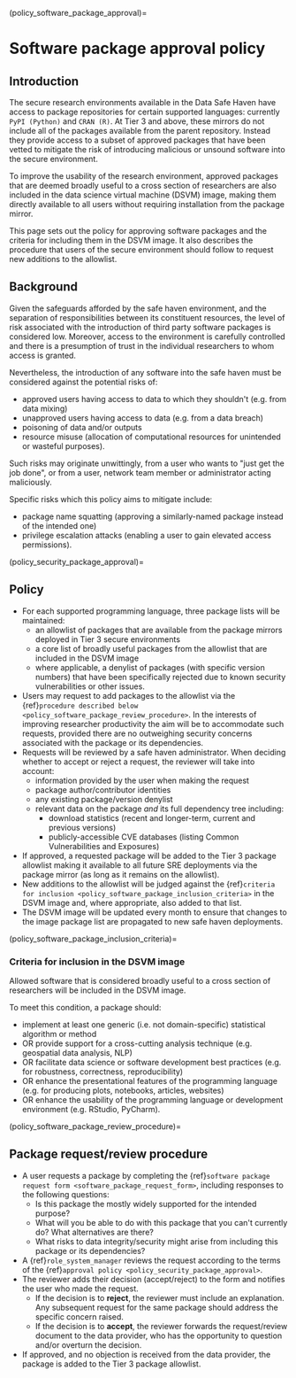 (policy_software_package_approval)=
# Software package approval policy

## Introduction

The secure research environments available in the Data Safe Haven have access to package repositories for certain supported languages: currently `PyPI (Python)` and `CRAN (R)`.
At Tier 3 and above, these mirrors do not include all of the packages available from the parent repository.
Instead they provide access to a subset of approved packages that have been vetted to mitigate the risk of introducing malicious or unsound software into the secure environment.

To improve the usability of the research environment, approved packages that are deemed broadly useful to a cross section of researchers are also included in the data science virtual machine (DSVM) image, making them directly available to all users without requiring installation from the package mirror.

This page sets out the policy for approving software packages and the criteria for including them in the DSVM image.
It also describes the procedure that users of the secure environment should follow to request new additions to the allowlist.

## Background

Given the safeguards afforded by the safe haven environment, and the separation of responsibilities between its constituent resources, the level of risk associated with the introduction of third party software packages is considered low.
Moreover, access to the environment is carefully controlled and there is a presumption of trust in the individual researchers to whom access is granted.

Nevertheless, the introduction of any software into the safe haven must be considered against the potential risks of:

- approved users having access to data to which they shouldn't (e.g. from data mixing)
- unapproved users having access to data (e.g. from a data breach)
- poisoning of data and/or outputs
- resource misuse (allocation of computational resources for unintended or wasteful purposes).

Such risks may originate unwittingly, from a user who wants to "just get the job done", or from a user, network team member or administrator acting maliciously.

Specific risks which this policy aims to mitigate include:

- package name squatting (approving a similarly-named package instead of the intended one)
- privilege escalation attacks (enabling a user to gain elevated access permissions).

(policy_security_package_approval)=

## Policy

- For each supported programming language, three package lists will be maintained:
  - an allowlist of packages that are available from the package mirrors deployed in Tier 3 secure environments
  - a core list of broadly useful packages from the allowlist that are included in the DSVM image
  - where applicable, a denylist of packages (with specific version numbers) that have been specifically rejected due to known security vulnerabilities or other issues.
- Users may request to add packages to the allowlist via the {ref}`procedure described below <policy_software_package_review_procedure>`.
  In the interests of improving researcher productivity the aim will be to accommodate such requests, provided there are no outweighing security concerns associated with the package or its dependencies.
- Requests will be reviewed by a safe haven administrator.
  When deciding whether to accept or reject a request, the reviewer will take into account:
  - information provided by the user when making the request
  - package author/contributor identities
  - any existing package/version denylist
  - relevant data on the package _and_ its full dependency tree including:
    - download statistics (recent and longer-term, current and previous versions)
    - publicly-accessible CVE databases (listing Common Vulnerabilities and Exposures)
- If approved, a requested package will be added to the Tier 3 package allowlist making it available to all future SRE deployments via the package mirror (as long as it remains on the allowlist).
- New additions to the allowlist will be judged against the {ref}`criteria for inclusion <policy_software_package_inclusion_criteria>` in the DSVM image and, where appropriate, also added to that list.
- The DSVM image will be updated every month to ensure that changes to the image package list are propagated to new safe haven deployments.

(policy_software_package_inclusion_criteria)=
### Criteria for inclusion in the DSVM image

Allowed software that is considered broadly useful to a cross section of researchers will be included in the DSVM image.

To meet this condition, a package should:

- implement at least one generic (i.e. not domain-specific) statistical algorithm or method
- OR provide support for a cross-cutting analysis technique (e.g. geospatial data analysis, NLP)
- OR facilitate data science or software development best practices (e.g. for robustness, correctness, reproducibility)
- OR enhance the presentational features of the programming language (e.g. for producing plots, notebooks, articles, websites)
- OR enhance the usability of the programming language or development environment (e.g. RStudio, PyCharm).

(policy_software_package_review_procedure)=
## Package request/review procedure

- A user requests a package by completing the {ref}`software package request form <software_package_request_form>`, including responses to the following questions:
  - Is this package the mostly widely supported for the intended purpose?
  - What will you be able to do with this package that you can't currently do? What alternatives are there?
  - What risks to data integrity/security might arise from including this package or its dependencies?
- A {ref}`role_system_manager` reviews the request according to the terms of the {ref}`approval policy <policy_security_package_approval>`.
- The reviewer adds their decision (accept/reject) to the form and notifies the user who made the request.
  - If the decision is to **reject**, the reviewer must include an explanation.
    Any subsequent request for the same package should address the specific concern raised.
  - If the decision is to **accept**, the reviewer forwards the request/review document to the data provider, who has the opportunity to question and/or overturn the decision.
- If approved, and no objection is received from the data provider, the package is added to the Tier 3 package allowlist.
